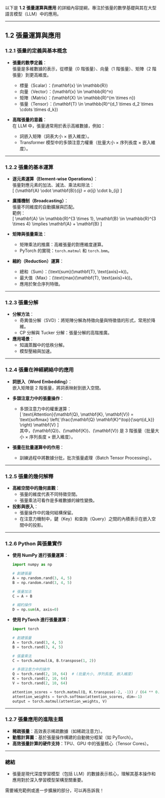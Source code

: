 以下是 **1.2 張量運算與應用** 的詳細內容提綱，專注於張量的數學基礎與其在大型語言模型（LLM）中的應用。

---

## **1.2 張量運算與應用**

### **1.2.1 張量的定義與基本概念**
- **張量的數學定義**：  
  張量是多維數據的表示，從標量（0 階張量）、向量（1 階張量）、矩陣（2 階張量）到更高維度。  
  - 標量（Scalar）：\(\mathbf{x} \in \mathbb{R}\)  
  - 向量（Vector）：\(\mathbf{x} \in \mathbb{R}^n\)  
  - 矩陣（Matrix）：\(\mathbf{X} \in \mathbb{R}^{m \times n}\)  
  - 張量（Tensor）：\(\mathbf{T} \in \mathbb{R}^{d_1 \times d_2 \times \cdots \times d_k}\)
  
- **高階張量的意義**：  
  在 LLM 中，張量通常用於表示高維數據，例如：  
  - 詞嵌入矩陣（詞表大小 × 嵌入維度）。  
  - Transformer 模型中的多頭注意力權重（批量大小 × 序列長度 × 嵌入維度）。  

---

### **1.2.2 張量的基本運算**
- **逐元素運算（Element-wise Operations）**：  
  張量對應元素的加法、減法、乘法和除法：  
  \[
  (\mathbf{A} \odot \mathbf{B})_{ij} = a_{ij} \cdot b_{ij}
  \]  

- **廣播機制（Broadcasting）**：  
  張量不同維度的自動擴展與匹配。  
  範例：  
  \[
  \mathbf{A} \in \mathbb{R}^{3 \times 1}, \mathbf{B} \in \mathbb{R}^{3 \times 4} \implies \mathbf{A} + \mathbf{B}
  \]  

- **矩陣與張量乘法**：  
  - 矩陣乘法的推廣：高維張量的對應維度運算。  
  - PyTorch 的實現：`torch.matmul` 和 `torch.bmm`。  

- **縮約（Reduction）運算**：  
  - 總和（Sum）：\(\text{sum}(\mathbf{T}, \text{axis}=k)\)。  
  - 最大值（Max）：\(\text{max}(\mathbf{T}, \text{axis}=k)\)。  
  - 應用於聚合序列特徵。  

---

### **1.2.3 張量分解**
- **分解方法**：  
  - 奇異值分解（SVD）：將矩陣分解為特徵向量與特徵值的形式，常用於降維。  
  - CP 分解與 Tucker 分解：張量分解的高階推廣。  
- **應用場景**：  
  - 知識蒸餾中的低秩分解。  
  - 模型壓縮與加速。  

---

### **1.2.4 張量在神經網絡中的應用**
- **詞嵌入（Word Embedding）**：  
  嵌入矩陣是 2 階張量，將詞表映射到嵌入空間。  

- **多頭注意力中的張量操作**：  
  - 多頭注意力中的權重運算：  
    \[
    \text{Attention}(\mathbf{Q}, \mathbf{K}, \mathbf{V}) = \text{softmax} \left( \frac{\mathbf{Q} \mathbf{K}^\top}{\sqrt{d_k}} \right) \mathbf{V}
    \]  
    其中，\(\mathbf{Q}\)、\(\mathbf{K}\)、\(\mathbf{V}\) 是 3 階張量（批量大小 × 序列長度 × 嵌入維度）。  

- **張量在批量運算中的作用**：  
  - 訓練過程中將數據分批，批次張量處理（Batch Tensor Processing）。  

---

### **1.2.5 張量的幾何解釋**
- **高維空間中的幾何直觀**：  
  - 張量的維度代表不同特徵空間。  
  - 張量乘法可看作是多維數據的線性變換。  
- **投影與嵌入**：  
  - 張量操作中的幾何結構保留。  
  - 在注意力機制中，鍵（Key）和查詢（Query）之間的內積表示在嵌入空間中的投影。

---

### **1.2.6 Python 與張量實作**
- **使用 NumPy 進行張量運算**：  
  ```python
  import numpy as np
  
  # 創建張量
  A = np.random.rand(3, 4, 5)
  B = np.random.rand(3, 4, 5)
  
  # 張量加法
  C = A + B
  
  # 縮約操作
  D = np.sum(A, axis=0)
  ```

- **使用 PyTorch 進行張量運算**：  
  ```python
  import torch
  
  # 創建張量
  A = torch.rand(3, 4, 5)
  B = torch.rand(3, 4, 5)
  
  # 張量乘法
  C = torch.matmul(A, B.transpose(1, 2))
  
  # 多頭注意力中的操作
  Q = torch.rand(2, 10, 64)  # (批量大小, 序列長度, 嵌入維度)
  K = torch.rand(2, 10, 64)
  V = torch.rand(2, 10, 64)
  
  attention_scores = torch.matmul(Q, K.transpose(-2, -1)) / (64 ** 0.5)
  attention_weights = torch.softmax(attention_scores, dim=-1)
  output = torch.matmul(attention_weights, V)
  ```

---

### **1.2.7 張量應用的進階主題**
- **稀疏張量**：高效表示稀疏數據（如稀疏注意力）。  
- **動態計算圖**：基於張量操作構建的自動微分框架（如 PyTorch）。  
- **高效張量計算的硬件支持**：TPU、GPU 中的張量核心（Tensor Cores）。  

---

### **總結**
- 張量是現代深度學習模型（包括 LLM）的數據表示核心，理解其基本操作和應用對於深入學習模型架構至關重要。  

需要補充範例或進一步擴展的部分，可以再告訴我！